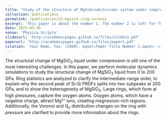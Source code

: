 ```yaml
---
title: "Study of the structure of MgSiO<sub>3</sub> system under compression by using ring statistics and voronoi analysis"
collection: publications
permalink: /publication/23-mgsio3-ring-voronoi
excerpt: 'This paper is about the number 1. The number 2 is left for future work.'
date: 2023-03-30
venue: 'Physica Scripta'
slidesurl: 'http://academicpages.github.io/files/slides1.pdf'
paperurl: 'http://academicpages.github.io/files/paper1.pdf'
citation: 'Your Name, You. (2009). &quot;Paper Title Number 1.&quot; <i>Journal 1</i>. 1(1).'
---
```


The structural change of MgSiO<sub>3</sub> liquid under compression is still one of the most interesting challenges. In this paper, we perform molecular dynamics simulations to study the structural change of MgSiO<sub>3</sub> liquid from 0 to 200 GPa. Ring statistics are analyzed to clarify the intermediate-range order, to explain why the second peak of Si–Si PRDFs splits into two subpeaks at 200 GPa, and to show the heterogeneity of MgSiO<sub>3</sub>. Large rings, which form at high pressures, capture the oxygen atoms. Oxygen atoms, which have a negative charge, attract Mg²⁺ ions, creating magnesium-rich regions. Additionally, the Voronoi and Q<sub>n</sub> distribution changes on the ring with pressure are clarified to provide more information about the rings.

